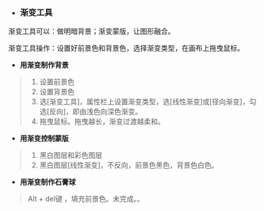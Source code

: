 * ### 渐变工具 


渐变工具可以：做明暗背景；渐变蒙版，让图形融合。

渐变工具操作：设置好前景色和背景色，选择渐变类型，在画布上拖曳鼠标。

* **用渐变制作背景**

> 1. 设置前景色
> 2. 设置背景色
> 3. 选\[渐变工具\]，属性栏上设置渐变类型，选\[线性渐变\]或\[径向渐变\]，勾选\[反向\]，即由浅色向深色渐变。
> 4. 拖曳鼠标。拖曳越长，渐变过渡越柔和。

* **用渐变控制蒙版**

> 1. 黑白图层和彩色图层
> 2. 黑白图层\[线性渐变\]，不反向，前景色黑色，背景色白色。

* **用渐变制作石膏球**

> Alt +  del键 ，填充前景色。未完成。。


